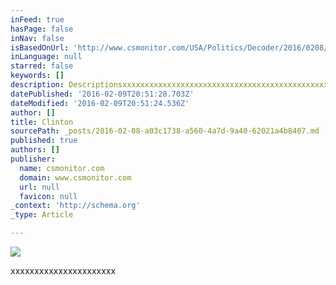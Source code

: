 ```yaml
---
inFeed: true
hasPage: false
inNav: false
isBasedOnUrl: 'http://www.csmonitor.com/USA/Politics/Decoder/2016/0208/Here-s-why-Bill-Clinton-is-attacking-sexist-Bernie-Bros'
inLanguage: null
starred: false
keywords: []
description: Descriptionsxxxxxxxxxxxxxxxxxxxxxxxxxxxxxxxxxxxxxxxxxxxxxxxxxxxxxxxxxxxxxxxxxxxxxxxxxxxxxxxxxxxxxxxxxxxxxxxxxxxxxxxxxxxxxxxxxxxxxxxxxxxxxxxxxxxxxxxxxxxxxxxxxxxxxxxxxxxxxxxxxxxxxxxxxxxxxxxxxxxxxxxxxxxxxxxxxxxxxxxxxxxxxxxxxxxxxxxxxxxxxxxxxxxxxxxxxxxxxxxxxxxxxxxxxxxxxxxxxxxxxxxxxxxxxxxxxxxxxxxxxxxxxxxxxxxxx555555555555555555555555555555555555555555555555555555555555555
datePublished: '2016-02-09T20:51:28.703Z'
dateModified: '2016-02-09T20:51:24.536Z'
author: []
title: Clinton
sourcePath: _posts/2016-02-08-a03c1738-a560-4a7d-9a40-62021a4b8407.md
published: true
authors: []
publisher:
  name: csmonitor.com
  domain: www.csmonitor.com
  url: null
  favicon: null
_context: 'http://schema.org'
_type: Article

---
```

![](https://s3-us-west-2.amazonaws.com/the-grid-img/p/84140c4d9f4c73e87fbe6ebd306f31be883e46dd.jpg)

xxxxxxxxxxxxxxxxxxxxxx